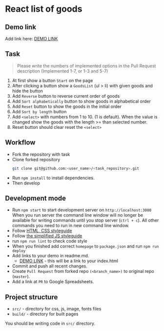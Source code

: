# React list of goods

## Demo link
Add link here: [DEMO LINK](https://Sijey.github.io/react_list-of-goods)


## Task 
> Please write the numbers of implemented options in the Pull Request description (Implemented 1-7, or 1-3 and 5-7)
1. At first show a button `Start` on the page
2. After clicking a button show a `GoodsList` (ul > li) with given goods and hide the button
3. Add `Reverse` button to reverse current order of goods
4. Add `Sort alphabetically` button to show goods in alphabetical order
5. Add `Reset` button to show the goods in the initial order
6. Add `Sort by length` button
7. Add `<select>` with numbers from 1 to 10. (1 is default).
  When the value is changed show the goods with the length >= than selected number.
8. Reset button should clear reset the `<select>`


## Workflow
- Fork the repository with task
- Clone forked repository 
    ```bash
    git clone git@github.com:<user_name>/<task_repository>.git
    ```
- Run `npm install` to install dependencies.
- Then develop

## Development mode 
- Run `npm start` to start development server on `http://localhost:3000`
    When you run server the command line window will no longer be available for 
    writing commands until you stop server (`ctrl + c`). All other commands you 
    need to run in new command line window.
- Follow [HTML, CSS styleguide](https://mate-academy.github.io/style-guides/htmlcss.html)
- Follow [the simplified JS styleguide](https://mate-academy.github.io/style-guides/javascript-standard-modified)
- run `npm run lint` to check code style
- When you finished add correct `homepage` to `package.json` and run `npm run deploy` 
- Add links to your demo in readme.md.
  - [DEMO LINK](https://Sijey.github.io/react_list-of-goods/) - this will be a 
  link to your index.html
- Commit and push all recent changes.
- Create `Pull Request` from forked repo `(<branch_name>)` to original repo 
(`master`).
- Add a link at `PR` to Google Spreadsheets.


## Project structure
- `src/` - directory for css, js, image, fonts files
- `build/` - directory for built pages

You should be writing code in `src/` directory.
